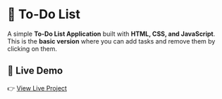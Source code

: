 # 📝 To-Do List

A simple **To-Do List Application** built with **HTML, CSS, and JavaScript**.  
This is the **basic version** where you can add tasks and remove them by clicking on them.  


## 🚀 Live Demo
👉 [View Live Project](https://gunasagar-akkabathula.github.io/todo-list/) 




